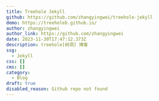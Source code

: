 ```yaml
---
title: Treehole Jekyll
github: https://github.com/zhangyingwei/treehole-jekyll
demo: https://treeholeb.github.io/
author: zhangyingwei
author_link: https://github.com/zhangyingwei
date: 2023-11-30T17:47:12.373Z
description: treehole[树洞] 博客
ssg:
  - Jekyll
css: []
cms: []
category:
  - Blog
draft: true
disabled_reason: Github repo not found
---
```

